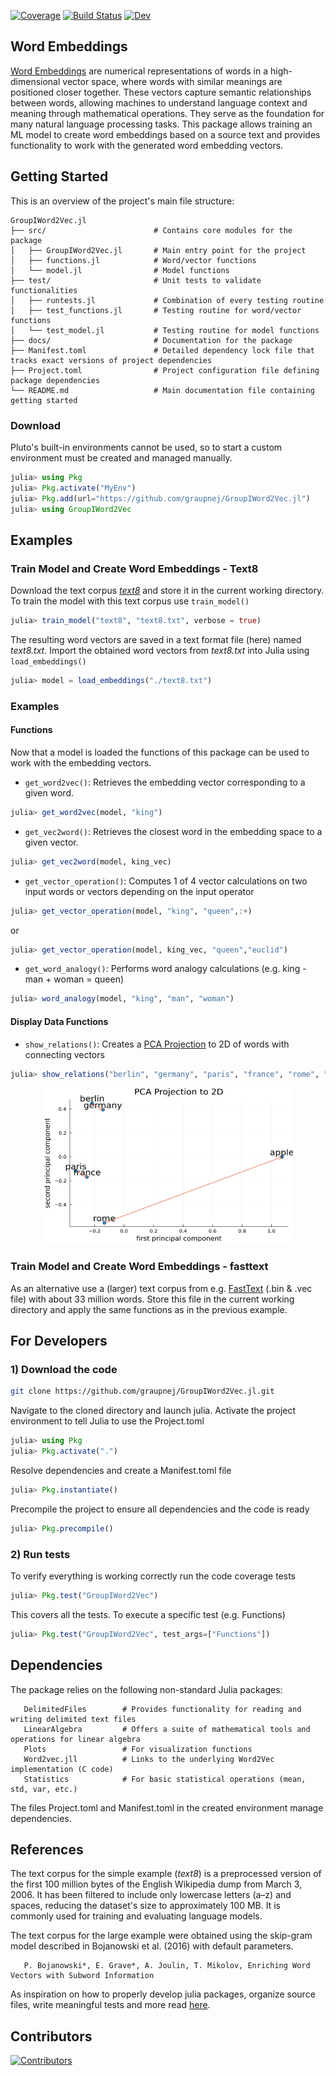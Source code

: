 [![Coverage](https://codecov.io/gh/graupnej/GroupIWord2Vec.jl/branch/main/graph/badge.svg)](https://codecov.io/gh/graupnej/GroupIWord2Vec.jl)
[![Build Status](https://github.com/graupnej/GroupIWord2Vec.jl/actions/workflows/CI.yml/badge.svg?branch=main)](https://github.com/graupnej/GroupIWord2Vec.jl/actions/workflows/CI.yml?query=branch%3Amain)
[![Dev](https://img.shields.io/badge/docs-dev-blue.svg)](https://graupnej.github.io/GroupIWord2Vec.jl/dev/)

## Word Embeddings
[Word Embeddings](https://en.wikipedia.org/wiki/Word_embedding) are numerical representations of words in a high-dimensional vector space, where words with similar meanings are positioned closer together. These vectors capture semantic relationships between words, allowing machines to understand language context and meaning through mathematical operations. They serve as the foundation for many natural language processing tasks. This package allows training an ML model to create word embeddings based on a source text and provides functionality to work with the generated word embedding vectors.

## Getting Started

This is an overview of the project's main file structure:

```
GroupIWord2Vec.jl               
├── src/                        # Contains core modules for the package
│   ├── GroupIWord2Vec.jl       # Main entry point for the project
│   ├── functions.jl            # Word/vector functions
│   └── model.jl                # Model functions
├── test/                       # Unit tests to validate functionalities
│   ├── runtests.jl             # Combination of every testing routine
│   ├── test_functions.jl       # Testing routine for word/vector functions 
│   └── test_model.jl           # Testing routine for model functions
├── docs/                       # Documentation for the package
├── Manifest.toml               # Detailed dependency lock file that tracks exact versions of project dependencies
├── Project.toml                # Project configuration file defining package dependencies
└── README.md                   # Main documentation file containing getting started
```

### Download
Pluto's built-in environments cannot be used, so to start a custom environment must be created and managed manually.

```julia
julia> using Pkg
julia> Pkg.activate("MyEnv")
julia> Pkg.add(url="https://github.com/graupnej/GroupIWord2Vec.jl")
julia> using GroupIWord2Vec
```

## Examples
### Train Model and Create Word Embeddings - Text8

Download the text corpus [_text8_](https://mattmahoney.net/dc/text8.zip) and store it in the current working directory. To train the model with this text corpus use ``train_model()``

```julia
julia> train_model("text8", "text8.txt", verbose = true)
```

The resulting word vectors are saved in a text format file (here) named _text8.txt_.
Import the obtained word vectors from _text8.txt_ into Julia using ``load_embeddings()``

```julia
julia> model = load_embeddings("./text8.txt")
```

### Examples
#### Functions

Now that a model is loaded the functions of this package can be used to work with the embedding vectors.


- `get_word2vec()`: Retrieves the embedding vector corresponding to a given word.

```julia
julia> get_word2vec(model, "king")
```

- ``get_vec2word()``: Retrieves the closest word in the embedding space to a given vector.

```julia
julia> get_vec2word(model, king_vec)
```

- ``get_vector_operation()``: Computes 1 of 4 vector calculations on two input words or vectors depending on the input operator

```julia
julia> get_vector_operation(model, "king", "queen",:+)
```
or
```julia
julia> get_vector_operation(model, king_vec, "queen","euclid")
```

- `get_word_analogy()`: Performs word analogy calculations (e.g. king - man + woman = queen)
  
```julia
julia> word_analogy(model, "king", "man", "woman")
```

#### Display Data Functions
- `show_relations()`: Creates a [PCA Projection](https://en.wikipedia.org/wiki/Principal_component_analysis) to 2D of words with connecting vectors 

```julia
julia> show_relations("berlin", "germany", "paris", "france", "rome", "apple", wv=model, save_path="my_custom_plot.png")
```

<div align="center">
  <img src="assets/PCAProjection.png" alt="Logo" width="400" height="250" />
</div>

### Train Model and Create Word Embeddings - fasttext
As an alternative use a (larger) text corpus from e.g. [FastText](https://fasttext.cc/docs/en/pretrained-vectors.html) (.bin & .vec file) with about 33 million words. Store this file in the current working directory and apply the same functions as in the previous example.


## For Developers
### 1) Download the code

``` bash
git clone https://github.com/graupnej/GroupIWord2Vec.jl.git
```

Navigate to the cloned directory and launch julia. Activate the project environment to tell Julia to use the Project.toml

```julia
julia> using Pkg
julia> Pkg.activate(".")
```

Resolve dependencies and create a Manifest.toml file

```julia
julia> Pkg.instantiate()
```

Precompile the project to ensure all dependencies and the code is ready

```julia
julia> Pkg.precompile()
```

### 2) Run tests
To verify everything is working correctly run the code coverage tests

```julia
julia> Pkg.test("GroupIWord2Vec")
```

This covers all the tests. To execute a specific test (e.g. Functions)

```julia
julia> Pkg.test("GroupIWord2Vec", test_args=["Functions"])
```

## Dependencies
The package relies on the following non-standard Julia packages:

       DelimitedFiles        # Provides functionality for reading and writing delimited text files
       LinearAlgebra         # Offers a suite of mathematical tools and operations for linear algebra
       Plots                 # For visualization functions
       Word2vec.jll          # Links to the underlying Word2Vec implementation (C code)
       Statistics            # For basic statistical operations (mean, std, var, etc.)

The files Project.toml and Manifest.toml in the created environment manage dependencies.

## References
The text corpus for the simple example (_text8_) is a preprocessed version of the first 100 million bytes of the English Wikipedia dump from March 3, 2006. It has been filtered to include only lowercase letters (a–z) and spaces, reducing the dataset's size to approximately 100 MB. It is commonly used for training and evaluating language models.

The text corpus for the large example were obtained using the skip-gram model described in Bojanowski et al. (2016) with default parameters.

       P. Bojanowski*, E. Grave*, A. Joulin, T. Mikolov, Enriching Word Vectors with Subword Information

As inspiration on how to properly develop julia packages, organize source files, write meaningful tests and more read [here](https://adrianhill.de/julia-ml-course/write/).

## Contributors
[![Contributors](https://contrib.rocks/image?repo=graupnej/GroupIWord2Vec)](https://github.com/graupnej/GroupIWord2Vec.jl/graphs/contributors)
